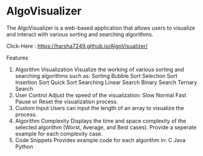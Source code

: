 # AlgoVisualizer
The AlgoVisualizer is a web-based application that allows users to visualize and interact with various sorting and searching algorithms.

Click-Here : https://harsha7249.github.io/AlgoVisualizer/

Features
1. Algorithm Visualization
Visualize the working of various sorting and searching algorithms such as:
Sorting
Bubble Sort
Selection Sort
Insertion Sort
Quick Sort
Searching
Linear Search
Binary Search
Ternary Search
2. User Control
Adjust the speed of the visualization:
Slow
Normal
Fast
Pause or Reset the visualization process.
3. Custom Input
Users can input the length of an array to visualize the process.
4. Algorithm Complexity
Displays the time and space complexity of the selected algorithm (Worst, Average, and Best cases).
Provide a seperate example for each complexity case.
5. Code Snippets
Provides example code for each algorithm in:
C
Java
Python
